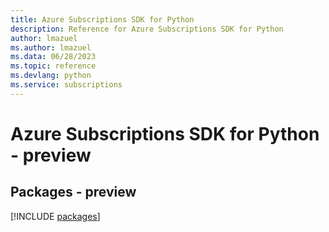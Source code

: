 ```yaml
---
title: Azure Subscriptions SDK for Python
description: Reference for Azure Subscriptions SDK for Python
author: lmazuel
ms.author: lmazuel
ms.data: 06/28/2023
ms.topic: reference
ms.devlang: python
ms.service: subscriptions
---
```

# Azure Subscriptions SDK for Python - preview
## Packages - preview
[!INCLUDE [packages](subscriptions-index.md)]